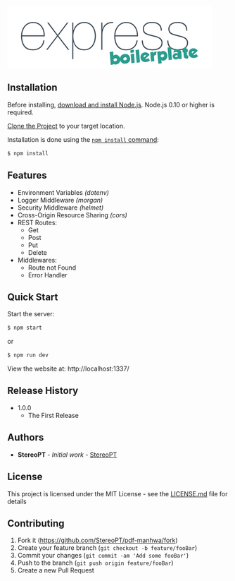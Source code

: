 [![Express Logo](https://raw.githubusercontent.com/StereoPT/express-boilerplate/main/logo.png)](http://expressjs.com/)

## Installation

Before installing, [download and install Node.js](https://nodejs.org/en/download/).
Node.js 0.10 or higher is required.

[Clone the Project](https://github.com/StereoPT/express-boilerplate/archive/main.zip) to your target location.

Installation is done using the
[`npm install` command](https://docs.npmjs.com/getting-started/installing-npm-packages-locally):
```bash
$ npm install
```

## Features

  * Environment Variables *(dotenv)*
  * Logger Middleware *(morgan)*
  * Security Middleware *(helmet)*
  * Cross-Origin Resource Sharing *(cors)*
  * REST Routes:
    * Get
    * Post
    * Put
    * Delete
  * Middlewares:
    * Route not Found
    * Error Handler

## Quick Start

Start the server:
```bash
$ npm start
```

or

```bash
$ npm run dev
```

View the website at: http://localhost:1337/

## Release History

* 1.0.0
    * The First Release

## Authors

* **StereoPT** - *Initial work* - [StereoPT](https://github.com/StereoPT)

## License

This project is licensed under the MIT License - see the [LICENSE.md](LICENSE.md) file for details

## Contributing

1. Fork it (<https://github.com/StereoPT/pdf-manhwa/fork>)
2. Create your feature branch (`git checkout -b feature/fooBar`)
3. Commit your changes (`git commit -am 'Add some fooBar'`)
4. Push to the branch (`git push origin feature/fooBar`)
5. Create a new Pull Request